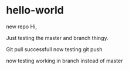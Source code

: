 # hello-world
new repo
Hi,

Just testing the master and branch thingy.

Git pull successfull now testing git push

now testing working in branch instead of master


